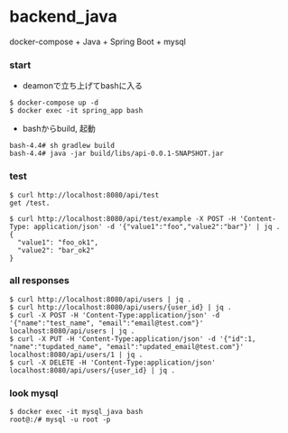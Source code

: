# backend_java
docker-compose + Java + Spring Boot + mysql

### start
- deamonで立ち上げてbashに入る
```
$ docker-compose up -d
$ docker exec -it spring_app bash
```
- bashからbuild, 起動
```
bash-4.4# sh gradlew build
bash-4.4# java -jar build/libs/api-0.0.1-SNAPSHOT.jar
```

### test
```
$ curl http://localhost:8080/api/test
get /test.

$ curl http://localhost:8080/api/test/example -X POST -H 'Content-Type: application/json' -d '{"value1":"foo","value2":"bar"}' | jq .
{
  "value1": "foo_ok1",
  "value2": "bar_ok2"
}
```

### all responses
```
$ curl http://localhost:8080/api/users | jq .
$ curl http://localhost:8080/api/users/{user_id} | jq . 
$ curl -X POST -H 'Content-Type:application/json' -d '{"name":"test_name", "email":"email@test.com"}' localhost:8080/api/users | jq .
$ curl -X PUT -H 'Content-Type:application/json' -d '{"id":1, "name":"tupdated_name", "email":"updated_email@test.com"}' localhost:8080/api/users/1 | jq .
$ curl -X DELETE -H 'Content-Type:application/json'  localhost:8080/api/users/{user_id} | jq .
```

### look mysql
```
$ docker exec -it mysql_java bash
root@:/# mysql -u root -p
```
